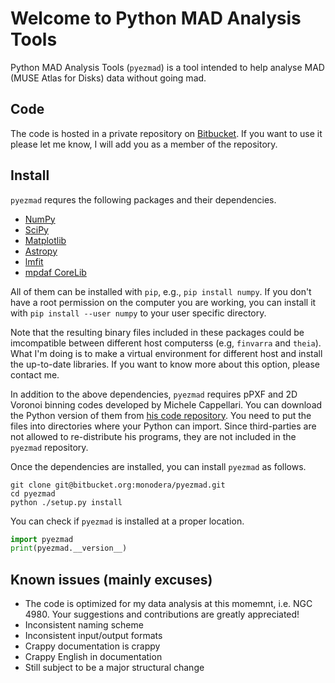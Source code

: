 # Welcome to Python MAD Analysis Tools

Python MAD Analysis Tools (`pyezmad`) is a tool intended 
to help analyse MAD (MUSE Atlas for Disks) data 
without going mad.



## Code

The code is hosted in a private repository on 
[Bitbucket](https://bitbucket.org/monodera/pyezmad).
If you want to use it please let me know, 
I will add you as a member of the repository.


## Install

`pyezmad` requres the following packages and their dependencies. 

* [NumPy](http://numpy.org)
* [SciPy](http://scipy.org)
* [Matplotlib](http://matplotlib.org)
* [Astropy](http://astropy.org)
* [lmfit](http://cars9.uchicago.edu/software/python/lmfit/)
* [mpdaf CoreLib](http://urania1.univ-lyon1.fr/mpdaf/chrome/site/DocCoreLib/index.html)

All of them can be installed with `pip`, e.g., `pip install numpy`.
If you don't have a root permission on the computer you are working, 
you can install it with `pip install --user numpy` 
to your user specific directory. 

Note that the resulting binary files included in these packages 
could be imcompatible between different host computerss 
(e.g, `finvarra` and `theia`). 
What I'm doing is to make a virtual environment for different host 
and install the up-to-date libraries.  If you want to know more about this
option, please contact me. 

In addition to the above dependencies, 
`pyezmad` requires pPXF and 2D Voronoi binning codes developed by 
Michele Cappellari.  You can download the Python version of them 
from [his code repository](http://www-astro.physics.ox.ac.uk/~mxc/software/).
You need to put the files into directories where your Python can import.
Since third-parties are not allowed to re-distribute his programs, 
they are not included in the `pyezmad` repository.

Once the dependencies are installed, you can install `pyezmad` as follows.

```shell
git clone git@bitbucket.org:monodera/pyezmad.git
cd pyezmad
python ./setup.py install
```

You can check if `pyezmad` is installed at a proper location. 

```python
import pyezmad
print(pyezmad.__version__)
```


## Known issues (mainly excuses)

* The code is optimized for my data analysis at this momemnt, i.e. NGC 4980. Your suggestions and contributions are greatly appreciated!
* Inconsistent naming scheme
* Inconsistent input/output formats
* Crappy documentation is crappy
* Crappy English in documentation
* Still subject to be a major structural change
